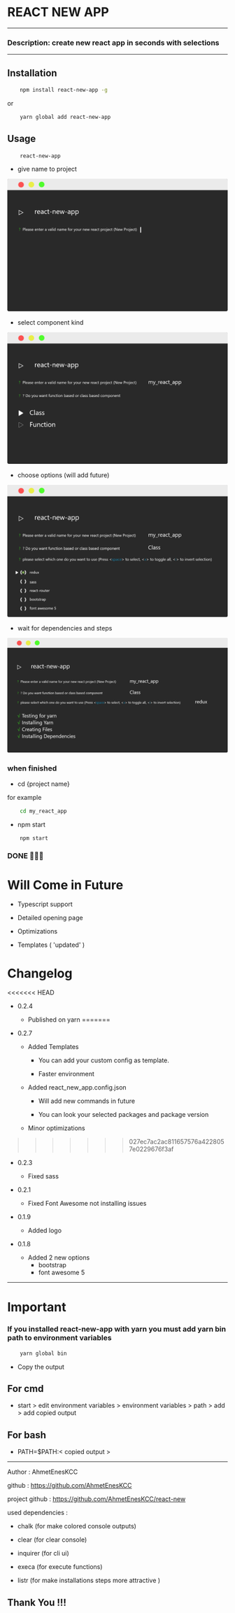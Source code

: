 # REACT NEW APP

---

### Description: create new react app in seconds with selections

---

## Installation

```sh
    npm install react-new-app -g
```

or

```sh
    yarn global add react-new-app
```

## Usage

```sh
    react-new-app
```

- give name to project

![picuter1](https://github.com/AhmetEnesKCC/react-new/blob/0.1/images/first.png?raw=true)

- select component kind

![picture2](https://github.com/AhmetEnesKCC/react-new/blob/0.1/images/second.png?raw=true)

- choose options (will add future)

![picture3](https://github.com/AhmetEnesKCC/react-new/blob/0.1/images/third.png?raw=true)

- wait for dependencies and steps

![picture4](https://github.com/AhmetEnesKCC/react-new/blob/0.1/images/forth.png?raw=true)

### when finished

- cd {project name}

for example

```sh
    cd my_react_app
```

- npm start

```sh
    npm start
```

### DONE 🎉🎉🎉

# Will Come in Future

- Typescript support

- Detailed opening page

- Optimizations

- Templates ( 'updated' )

# Changelog

<<<<<<< HEAD
- 0.2.4

  - Published on yarn
=======
- 0.2.7

  - Added Templates

    - You can add your custom config as template.

    - Faster environment

  - Added react_new_app.config.json

    - Will add new commands in future

    - You can look your selected packages and package version

  - Minor optimizations
>>>>>>> 027ec7ac2ac811657576a4228057e0229676f3af

- 0.2.3

  - Fixed sass

- 0.2.1

  - Fixed Font Awesome not installing issues

- 0.1.9

  - Added logo

- 0.1.8
  - Added 2 new options
    - bootstrap
    - font awesome 5

---

# Important

### If you installed react-new-app with yarn you must add yarn bin path to environment variables

```sh
    yarn global bin
```

- Copy the output

## For cmd

- start > edit environment variables > environment variables > path > add > add copied output

## For bash

- PATH=\$PATH:< copied output >

---

Author : AhmetEnesKCC

github : https://github.com/AhmetEnesKCC

project github : https://github.com/AhmetEnesKCC/react-new

used dependencies :

- chalk (for make colored console outputs)

- clear (for clear console)

- inquirer (for cli ui)

- execa (for execute functions)

- listr (for make installations steps more attractive )

## Thank You !!!
